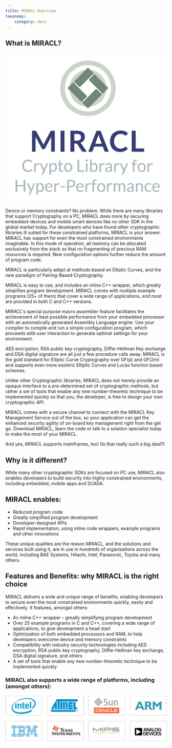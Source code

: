 ```yaml
---
title: MIRACL Overview
taxonomy:
    category: docs
---
```


What is MIRACL?
---------------

![Multiprecision Integer and Rational Arithmetic C Library – the MIRACL Crypto SDK – is a C software library that is widely regarded by developers as the gold standard open source SDK for elliptic curve cryptography (ECC).](/images/1-miracl.png) 

Device or memory constraints? No problem. While there are many libraries that support Cryptography on a PC, MIRACL does more by securing embedded-devices and mobile smart devices like no other SDK in the global market today. For developers who have found other cryptographic libraries ill suited for these constrained platforms, MIRACL is your answer. MIRACL has support for even the most constrained environments imaginable. In this mode of operation, all memory can be allocated exclusively from the stack so that no fragmenting of precious RAM resources is required. New configuration options further reduce the amount of program code.

MIRACL is particularly adept at methods based on Elliptic Curves, and the new paradigm of Pairing-Based Cryptography.

MIRACL is easy to use, and includes an inline C++ wrapper, which greatly simplifies program development. MIRACL comes with multiple example programs (25+ of them) that cover a wide range of applications, and most are provided in both C and C++ versions.

MIRACL's special purpose macro assembler feature facilitates the achievement of best possible performance from your embedded processor with an automatically generated Assembly Language engine. Use your compiler to compile and run a simple configuration program, which proceeds with user interaction to generate optimal settings for your environment.

AES encryption, RSA public key cryptography, Diffie-Hellman Key exchange and DSA digital signature are all just a few procedure calls away. MIRACL is the gold standard for Elliptic Curve Cryptography over GF(p) and GF(2m) and supports even more esoteric Elliptic Curves and Lucas function based schemes.

Unlike other Cryptographic libraries, MIRACL does not merely provide an opaque interface to a pre-determined set of cryptographic methods, but rather a set of tools that enable any new number-theoretic technique to be implemented quickly so that you, the developer, is free to design your own cryptographic API.

MIRACL comes with a secure channel to connect with the MIRACL Key Management Service out of the box, so your application can get the enhanced security agility of on-board key management right from the get go. Download MIRACL, learn the code or talk to a solution specialist today to make the most of your MIRACL.

And yes, MIRACL supports mainframes, too! (Is that really such a big deal?)

**Why is it different?**
------------------------

While many other cryptographic SDKs are focused on PC use, MIRACL also enables developers to build security into highly constrained environments, including embedded, mobile apps and SCADA.

MIRACL enables:
---------------

-   Reduced program code
-   Greatly simplified program development
-   Developer-designed APIs
-   Rapid implementation, using inline code wrappers, example programs and other innovations

These unique qualities are the reason MIRACL, and the solutions and services built using it, are in use in hundreds of organisations across the world, including BAE Systems, Hitachi, Intel, Panasonic, Toyota and many others.

**Features and Benefits: why MIRACL is the right choice**
---------------------------------------------------------

MIRACL delivers a wide and unique range of benefits, enabling developers to secure even the most constrained environments quickly, easily and effectively. It features, amongst others:

-   An inline C++ wrapper – greatly simplifying program development
-   Over 25 example programs in C and C++, covering a wide range of applications, to give development a head start
-   Optimization of both embedded processors and RAM, to help developers overcome device and memory constraints
-   Compatibility with industry security technologies including AES encryption, RSA public key cryptography, Diffie-Hellman key exchange, DSA digital signature, and others
-   A set of tools that enable any new number-theoretic technique to be implemented quickly

### **MIRACL also supports a wide range of platforms, including (amongst others):**

![MIRACL also supports a wide range of platforms](/images/cpu.jpg)

